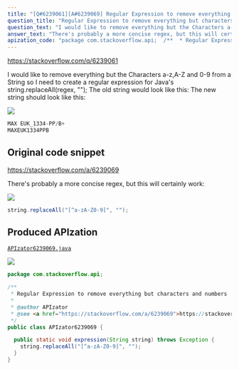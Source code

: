 ```yaml
---
title: "[Q#6239061][A#6239069] Regular Expression to remove everything but characters and numbers"
question_title: "Regular Expression to remove everything but characters and numbers"
question_text: "I would like to remove everything but the Characters a-z,A-Z and 0-9 from a String so I need to create a regular expression for Java's string.replaceAll(regex, \"\"); The old string would look like this: The new string should look like this:"
answer_text: "There's probably a more concise regex, but this will certainly work:"
apization_code: "package com.stackoverflow.api;  /**  * Regular Expression to remove everything but characters and numbers  *  * @author APIzator  * @see <a href=\"https://stackoverflow.com/a/6239069\">https://stackoverflow.com/a/6239069</a>  */ public class APIzator6239069 {    public static void expression(String string) throws Exception {     string.replaceAll(\"[^a-zA-Z0-9]\", \"\");   } }"
---
```


https://stackoverflow.com/q/6239061

I would like to remove everything but the Characters a-z,A-Z and 0-9 from a String so I need to create a regular expression for Java&#x27;s string.replaceAll(regex, &quot;&quot;);
The old string would look like this:
The new string should look like this:


<div class="code-logo"><img src="/stackoverflow.png" /></div>

```java
MAX EUK_1334-PP/B+
MAXEUK1334PPB
```


## Original code snippet

https://stackoverflow.com/a/6239069

There&#x27;s probably a more concise regex, but this will certainly work:

<div class="code-logo"><img src="/stackoverflow.png" /></div>

```java
string.replaceAll("[^a-zA-Z0-9]", "");
```

## Produced APIzation

[`APIzator6239069.java`](https://github.com/blind-papers/apization-temp-data/raw/main/search/APIzator6239069.java)

<div class="code-logo"><img src="/apizator.png" /></div>

```java
package com.stackoverflow.api;

/**
 * Regular Expression to remove everything but characters and numbers
 *
 * @author APIzator
 * @see <a href="https://stackoverflow.com/a/6239069">https://stackoverflow.com/a/6239069</a>
 */
public class APIzator6239069 {

  public static void expression(String string) throws Exception {
    string.replaceAll("[^a-zA-Z0-9]", "");
  }
}

```